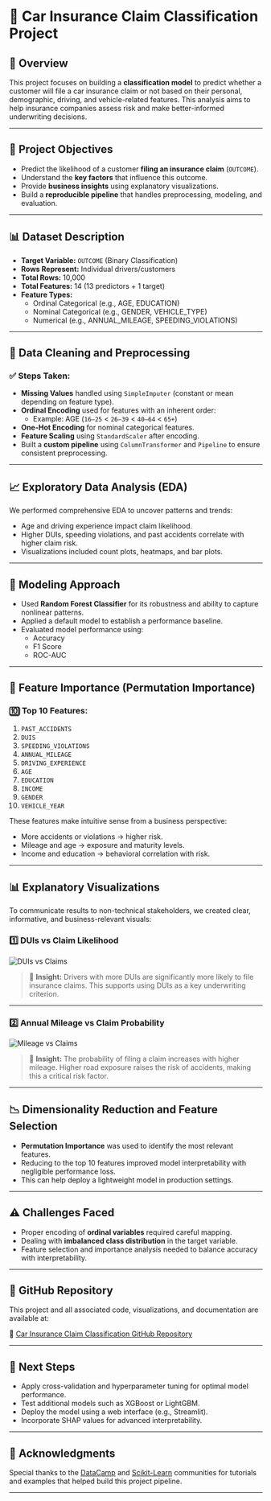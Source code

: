 # 🚗 Car Insurance Claim Classification Project

## 📌 Overview

This project focuses on building a **classification model** to predict whether a customer will file a car insurance claim or not based on their personal, demographic, driving, and vehicle-related features. This analysis aims to help insurance companies assess risk and make better-informed underwriting decisions.

---

## 🎯 Project Objectives

- Predict the likelihood of a customer **filing an insurance claim** (`OUTCOME`).
- Understand the **key factors** that influence this outcome.
- Provide **business insights** using explanatory visualizations.
- Build a **reproducible pipeline** that handles preprocessing, modeling, and evaluation.

---

## 📊 Dataset Description

- **Target Variable:** `OUTCOME` (Binary Classification)
- **Rows Represent:** Individual drivers/customers
- **Total Rows:** 10,000
- **Total Features:** 14 (13 predictors + 1 target)
- **Feature Types:**
  - Ordinal Categorical (e.g., AGE, EDUCATION)
  - Nominal Categorical (e.g., GENDER, VEHICLE_TYPE)
  - Numerical (e.g., ANNUAL_MILEAGE, SPEEDING_VIOLATIONS)

---

## 🧹 Data Cleaning and Preprocessing

### ✅ Steps Taken:

- **Missing Values** handled using `SimpleImputer` (constant or mean depending on feature type).
- **Ordinal Encoding** used for features with an inherent order:
  - Example: AGE (`16–25` < `26–39` < `40–64` < `65+`)
- **One-Hot Encoding** for nominal categorical features.
- **Feature Scaling** using `StandardScaler` after encoding.
- Built a **custom pipeline** using `ColumnTransformer` and `Pipeline` to ensure consistent preprocessing.

---

## 📈 Exploratory Data Analysis (EDA)

We performed comprehensive EDA to uncover patterns and trends:
- Age and driving experience impact claim likelihood.
- Higher DUIs, speeding violations, and past accidents correlate with higher claim risk.
- Visualizations included count plots, heatmaps, and bar plots.

---

## 🤖 Modeling Approach

- Used **Random Forest Classifier** for its robustness and ability to capture nonlinear patterns.
- Applied a default model to establish a performance baseline.
- Evaluated model performance using:
  - Accuracy
  - F1 Score
  - ROC-AUC

---

## 🧠 Feature Importance (Permutation Importance)

### 🔟 Top 10 Features:
1. `PAST_ACCIDENTS`
2. `DUIS`
3. `SPEEDING_VIOLATIONS`
4. `ANNUAL_MILEAGE`
5. `DRIVING_EXPERIENCE`
6. `AGE`
7. `EDUCATION`
8. `INCOME`
9. `GENDER`
10. `VEHICLE_YEAR`

These features make intuitive sense from a business perspective:
- More accidents or violations → higher risk.
- Mileage and age → exposure and maturity levels.
- Income and education → behavioral correlation with risk.

---

## 📊 Explanatory Visualizations

To communicate results to non-technical stakeholders, we created clear, informative, and business-relevant visuals:

### 1️⃣ DUIs vs Claim Likelihood

![DUIs vs Claims](https://github.com/baraa-hakawati/Car-Insurance-Claim-Analysis/blob/main/visuals/duis_vs_claims.png)

> 📌 **Insight:** Drivers with more DUIs are significantly more likely to file insurance claims. This supports using DUIs as a key underwriting criterion.

---

### 2️⃣ Annual Mileage vs Claim Probability

![Mileage vs Claims](https://github.com/baraa-hakawati/Car-Insurance-Claim-Analysis/blob/main/visuals/mileage_vs_claims.png)

> 📌 **Insight:** The probability of filing a claim increases with higher mileage. Higher road exposure raises the risk of accidents, making this a critical risk factor.

---

## 📉 Dimensionality Reduction and Feature Selection

- **Permutation Importance** was used to identify the most relevant features.
- Reducing to the top 10 features improved model interpretability with negligible performance loss.
- This can help deploy a lightweight model in production settings.

---

## ⚠️ Challenges Faced

- Proper encoding of **ordinal variables** required careful mapping.
- Dealing with **imbalanced class distribution** in the target variable.
- Feature selection and importance analysis needed to balance accuracy with interpretability.

---

## 📂 GitHub Repository

This project and all associated code, visualizations, and documentation are available at:

🔗 [Car Insurance Claim Classification GitHub Repository](https://github.com/baraa-hakawati/Car-Insurance-Claim-Analysis)

---

## 📌 Next Steps

- Apply cross-validation and hyperparameter tuning for optimal model performance.
- Test additional models such as XGBoost or LightGBM.
- Deploy the model using a web interface (e.g., Streamlit).
- Incorporate SHAP values for advanced interpretability.

---

## 🙌 Acknowledgments

Special thanks to the [DataCamp](https://www.datacamp.com) and [Scikit-Learn](https://scikit-learn.org) communities for tutorials and examples that helped build this project pipeline.

---

